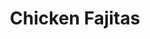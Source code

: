 ---
title: "Chicken Fajitas"
price: "$18.00"
category: "Mexican-Cuisine"
img: "src/images/menu/Chicken-Fajitas.jpg"
desc: "Marinated grilled chicken breast full of flavor with peppers and onions"
---